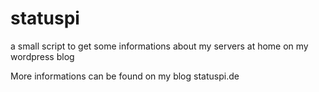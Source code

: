 # statuspi
a small script to get some informations about my servers at home on my wordpress blog

More informations can be found on my blog statuspi.de
